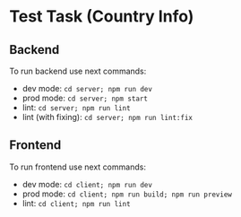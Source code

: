 # Test Task (Country Info)

## Backend

To run backend use next commands:

- dev mode: ``cd server; npm run dev``
- prod mode: ``cd server; npm start``
- lint: ``cd server; npm run lint``
- lint (with fixing): ``cd server; npm run lint:fix``

## Frontend

To run frontend use next commands:

- dev mode: ``cd client; npm run dev``
- prod mode: ``cd client; npm run build; npm run preview``
- lint: ``cd client; npm run lint``

